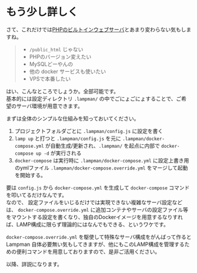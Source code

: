もう少し詳しく
============

さて、これだけでは[PHPのビルトインウェブサーバ](https://www.php.net/manual/ja/features.commandline.webserver.php)とあまり変わらない気もしますね。

> - `/public_html` じゃない  
> - PHPのバージョン変えたい  
> - MySQLどーやんの  
> - 他の docker サービスも使いたい  
> - VPSで本番したい

はい、こんなところでしょうか。全部可能です。  
基本的には設定ディレクトリ `.lampman/` の中でごにょごにょすることで、ご希望のサーバ環境が用意できます。

まずは全体のシンプルな仕組みを知っておいてください。

  1. プロジェクトフォルダごとに `.lampman/config.js` に設定を書く
  2. `lamp up` と打つと `.lampman/config.js` を元に `.lampman/docker-compose.yml` が自動生成/更新され、`.lampman/` を起点に内部で `docker-compose up -d` が実行される
  3. `docker-compose` は実行時に `.lampman/docker-compose.yml` に設定上書き用のymlファイル `.lampman/docker-compose.override.yml` をマージして起動を開始する。

要は `config.js` から `docker-compose.yml` を生成して `docker-compose` コマンドを叩いてるだけなんです。  
なので、 設定ファイルをいじるだけでは実現できない複雑なサーバ設定などは、 `docker-compose.override.yml` に追加コンテナやサーバの設定ファイル等をマウントする設定を書くなり、独自のDockerイメージを用意するなりすれば、LAMP構成に限らず理論的にはなんでもできる、というワケです。

`docker-compose.override.yml` を駆使して特殊なサーバ構成をがんばって作ると Lampman 自体必要無い気もしてきますが、他にもこのLAMP構成を管理するための便利コマンドを用意しておりますので、是非ご活用ください。

以降、詳説になります。

